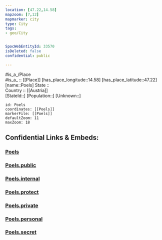 ```yaml
---
location: [47.22,14.58] 
mapzoom: [7,12] 
mapmarker: city 
type: City
tags:
- geo/City


SpocWebEntityId: 33570
isDeleted: false
confidential: public

---
```

#is_a_/Place  
#is_a_ :: [[Place]] 
[has_place_longitude::14.58] 
[has_place_latitude::47.22] 
[name::Poels] 
State ::  
Country :: [[Austria]]  
[StateId::] 
[Population::] 
[Unknown::] 


```leaflet
id: Poels
coordinates: [[Poels]] 
markerFile: [[Poels]] 
defaultZoom: 11 
maxZoom: 18
```


## Confidential Links & Embeds: 

### [Poels](/_Standards/Earth/Continent/Europe/Europe~Central/Austria/Austrias_States/Steiermark/City/Poels.md) 

### [Poels.public](/_public/Earth/Continent/Europe/Europe~Central/Austria/Austrias_States/Steiermark/City/Poels.public.md) 

### [Poels.internal](/_internal/Earth/Continent/Europe/Europe~Central/Austria/Austrias_States/Steiermark/City/Poels.internal.md) 

### [Poels.protect](/_protect/Earth/Continent/Europe/Europe~Central/Austria/Austrias_States/Steiermark/City/Poels.protect.md) 

### [Poels.private](/_private/Earth/Continent/Europe/Europe~Central/Austria/Austrias_States/Steiermark/City/Poels.private.md) 

### [Poels.personal](/_personal/Earth/Continent/Europe/Europe~Central/Austria/Austrias_States/Steiermark/City/Poels.personal.md) 

### [Poels.secret](/_secret/Earth/Continent/Europe/Europe~Central/Austria/Austrias_States/Steiermark/City/Poels.secret.md)

